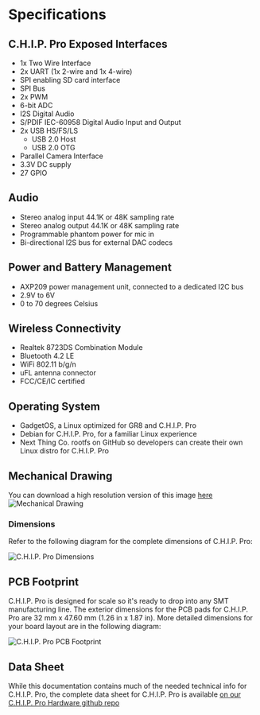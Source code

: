 # Specifications

## C.H.I.P. Pro Exposed Interfaces

* 1x Two Wire Interface
* 2x UART (1x 2-wire and 1x 4-wire)
* SPI enabling SD card interface 
* SPI Bus
* 2x PWM
* 6-bit ADC
* I2S Digital Audio
* S/PDIF IEC-60958 Digital Audio Input and Output 
* 2x USB HS/FS/LS
	* USB 2.0 Host
	* USB 2.0 OTG
* Parallel Camera Interface 
* 3.3V DC supply
* 27 GPIO

## Audio

* Stereo analog input 44.1K or 48K sampling rate
* Stereo analog output 44.1K or 48K sampling rate
* Programmable phantom power for mic in
* Bi-directional I2S bus for external DAC codecs

## Power and Battery Management

* AXP209 power management unit, connected to a dedicated I2C bus
* 2.9V to 6V
* 0 to 70 degrees Celsius 

## Wireless Connectivity

* Realtek 8723DS Combination Module
* Bluetooth 4.2 LE
* WiFi 802.11 b/g/n
* uFL antenna connector
* FCC/CE/IC certified

## Operating System

* GadgetOS, a Linux optimized for GR8 and C.H.I.P. Pro
* Debian for C.H.I.P. Pro, for a familiar Linux experience
* Next Thing Co. rootfs on GitHub so developers can create their own Linux distro for C.H.I.P. Pro

## Mechanical Drawing

You can download a high resolution version of this image [here](CHIP-Pro-PCB.png)
![Mechanical Drawing](images/CHIP-Pro-PCB_sm.png)

### Dimensions

Refer to the following diagram for the complete dimensions of C.H.I.P. Pro:

![C.H.I.P. Pro Dimensions](images/CHIPPro-dims.jpg)

## PCB Footprint

C.H.I.P. Pro is designed for scale so it's ready to drop into any SMT manufacturing line. The exterior dimensions for the PCB pads for C.H.I.P. Pro are 32 mm x 47.60 mm (1.26 in x 1.87 in). More detailed dimensions for your board layout are in the following diagram:

![C.H.I.P. Pro PCB Footprint](images/CHIP-Pro-Footprint.png)

## Data Sheet

While this documentation contains much of the needed technical info for C.H.I.P. Pro, the complete data sheet for C.H.I.P. Pro is available [on our C.H.I.P. Pro Hardware github repo](https://github.com/NextThingCo/CHIP_Pro-Hardware/raw/master/Datasheets/CHIP_PRO_Datasheet_v1.0.pdf)
